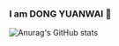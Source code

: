 ### I am DONG YUANWAI 👋

![Anurag's GitHub stats](https://github-readme-stats.vercel.app/api?username=dongyuanwai&show_icons=true)
